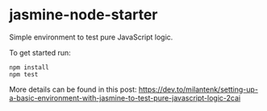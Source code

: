 # jasmine-node-starter
Simple environment to test pure JavaScript logic.

To get started run:
```
npm install
npm test
```

More details can be found in this post:
https://dev.to/milantenk/setting-up-a-basic-environment-with-jasmine-to-test-pure-javascript-logic-2cai
